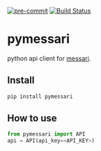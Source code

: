 [![pre-commit](https://img.shields.io/badge/pre--commit-enabled-brightgreen?logo=pre-commit&logoColor=white)](https://github.com/pre-commit/pre-commit)
[![Build Status](https://github.com/pre-commit/action/workflows/deploy/badge.svg)](https://github.com/pre-commit/action/actions)

# pymessari

python api client for [messari](https://messari.io/).

## Install

```bash
pip install pymessari
```

## How to use

```python
from pymessari import API
api = API(api_key=<API_KEY>)
```
